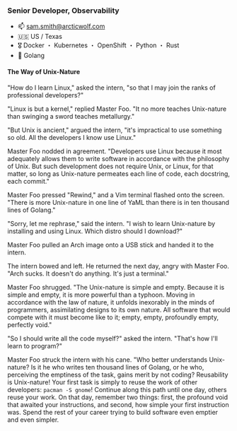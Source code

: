 ### Senior Developer, Observability

- 📫 sam.smith@arcticwolf.com
- 🇺🇸 US / Texas
- 🎖️ Docker ・ Kubernetes ・ OpenShift ・ Python ・ Rust
- 🌱 Golang

#### The Way of Unix-Nature

"How do I learn Linux," asked the intern, "so that I may join the ranks of professional developers?"

"Linux is but a kernel," replied Master Foo. "It no more teaches Unix-nature than swinging a sword teaches metallurgy."

"But Unix is ancient," argued the intern, "it's impractical to use something so old. All the developers I know use Linux."

Master Foo nodded in agreement. "Developers use Linux because it most adequately allows them to write software in accordance with the philosophy of Unix. But such development does not require Unix, or Linux, for that matter, so long as Unix-nature permeates each line of code, each docstring, each commit."

Master Foo pressed "Rewind," and a Vim terminal flashed onto the screen. "There is more Unix-nature in one line of YaML than there is in ten thousand lines of Golang."

"Sorry, let me rephrase," said the intern. "I wish to learn Unix-nature by installing and using Linux. Which distro should I download?"

Master Foo pulled an Arch image onto a USB stick and handed it to the intern.

The intern bowed and left. He returned the next day, angry with Master Foo. "Arch sucks. It doesn't do anything. It's just a terminal."

Master Foo shrugged. "The Unix-nature is simple and empty. Because it is simple and empty, it is more powerful than a typhoon. Moving in accordance with the law of nature, it unfolds inexorably in the minds of programmers, assimilating designs to its own nature. All software that would compete with it must become like to it; empty, empty, profoundly empty, perfectly void."

"So I should write all the code myself?" asked the intern. "That's how I'll learn to program?"

Master Foo struck the intern with his cane. "Who better understands Unix-nature? Is it he who writes ten thousand lines of Golang, or he who, perceiving the emptiness of the task, gains merit by not coding? Reusability is Unix-nature! Your first task is simply to reuse the work of other developers: `pacman -S gnome`! Continue along this path until one day, others reuse your work. On that day, remember two things: first, the profound void that awaited your instructions, and second, how simple your first instruction was. Spend the rest of your career trying to build software even emptier and even simpler.

